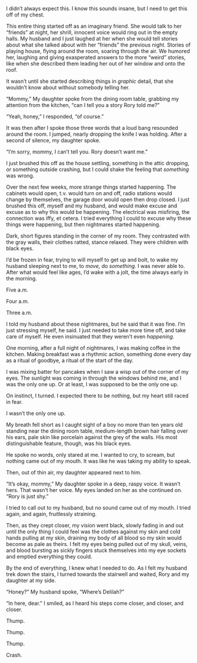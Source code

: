 I didn’t always expect this. I know this sounds insane, but I need to get this off of my chest.  

This entire thing started off as an imaginary friend. She would talk to her “friends” at night, her shrill, innocent voice would ring out in the empty halls. My husband and I just laughed at her when she would tell stories about what she talked about with her “friends” the previous night. Stories of playing house, flying around the room, soaring through the air. We humored her, laughing and giving exasperated answers to the more “weird” stories, like when she described them leading her out of her window and onto the roof. 

It wasn’t until she started describing things in *graphic* detail, that she wouldn’t know about without somebody telling her. 

“Mommy,” My daughter spoke from the dining room table, grabbing my attention from the kitchen, “can I tell you a story Rory told me?” 

“Yeah, honey,” I responded, “of course.” 

It was then after I spoke those three words that a loud bang resounded around the room. I jumped, nearly dropping the knife I was holding. After a second of silence, my daughter spoke. 

“I’m sorry, mommy, I can’t tell you. Rory doesn’t want me.” 

I just brushed this off as the house settling, something in the attic dropping, or something outside crashing, but I could shake the feeling that *something* was wrong. 

Over the next few weeks, more strange things started happening. The cabinets would open, t.v. would turn on and off, radio stations would change by themselves, the garage door would open then drop closed. I just brushed this off, myself and my husband, and would make excuse and excuse as to why this would be happening. The electrical was misfiring, the connection was iffy, et cetera. I tried everything I could to excuse why these things were happening, but then nightmares started happening. 

Dark, short figures standing in the corner of my room. They contrasted with the gray walls, their clothes ratted, stance relaxed. They were children with black eyes. 

I’d be frozen in fear, trying to will myself to get up and bolt, to wake my husband sleeping next to me, to *move,* do *something*. I was never able to. After what would feel like ages, I’d wake with a jolt, the time always early in the morning. 

Five a.m. 

Four a.m. 

Three a.m. 

I told my husband about these nightmares, but he said that it was fine. I’m just stressing myself, he said. I just needed to take more time off, and take care of myself. He even insinuated that they weren’t even *happening.* 

One morning, after a full night of nightmares, I was making coffee in the kitchen. Making breakfast was a rhythmic action, something done every day as a ritual of goodbye, a ritual of the start of the day. 

I was mixing batter for pancakes when I saw a wisp out of the corner of my eyes. The sunlight was coming in through the windows behind me, and I was the only one up. Or at least, I was supposed to be the only one up. 

On instinct, I turned. I expected there to be nothing, but my heart still raced in fear. 

I wasn’t the only one up. 

My breath fell short as I caught sight of a boy no more than ten years old standing near the dining room table, medium-length brown hair falling over his ears, pale skin like porcelain against the grey of the walls. His most distinguishable feature, though, was his black eyes. 

He spoke no words, only stared at me. I wanted to cry, to scream, but nothing came out of my mouth. It was like he was taking my ability to speak. 

Then, out of thin air, my daughter appeared next to him. 

“It’s okay, mommy,” My daughter spoke in a deep, raspy voice. It wasn’t hers. That wasn’t her voice. My eyes landed on her as she continued on. “Rory is just shy.” 

I tried to call out to my husband, but no sound came out of my mouth. I tried again, and again, fruitlessly straining. 

Then, as they crept closer, my vision went black, slowly fading in and out until the only thing I could feel was the clothes against my skin and cold hands pulling at my skin, draining my body of all blood so my skin would become as pale as theirs. I felt my eyes being pulled out of my skull, veins, and blood bursting as sickly fingers stuck themselves into my eye sockets and emptied everything they could. 

By the end of everything, I knew what I needed to do. As I felt my husband trek down the stairs, I turned towards the stairwell and waited, Rory and my daughter at my side. 

“Honey?” My husband spoke, “Where’s Delilah?” 

“In here, dear.” I smiled, as I heard his steps come closer, and closer, and closer. 

Thump.

Thump. 

Thump. 

Crash.